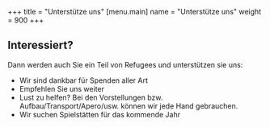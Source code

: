 +++
title = "Unterstütze uns"
[menu.main]
name =  "Unterstütze uns"
weight = 900
+++

## Interessiert? 

Dann werden auch Sie ein Teil von Refugees und unterstützen sie uns: 

 - Wir sind dankbar für Spenden aller Art
 - Empfehlen Sie uns weiter
 - Lust zu helfen? Bei den Vorstellungen bzw. Aufbau/Transport/Apero/usw. können wir jede Hand gebrauchen. 
- Wir suchen Spielstätten für das kommende Jahr 

<br/>
<p>



